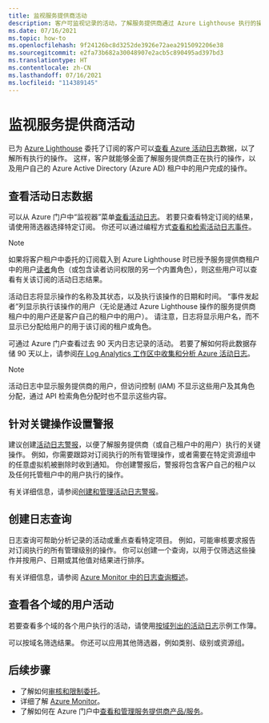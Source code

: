 ```yaml
---
title: 监视服务提供商活动
description: 客户可监视记录的活动，了解服务提供商通过 Azure Lighthouse 执行的操作。
ms.date: 07/16/2021
ms.topic: how-to
ms.openlocfilehash: 9f24126bc8d3252de3926e72aea2915092206e38
ms.sourcegitcommit: e2fa73b682a30048907e2acb5c890495ad397bd3
ms.translationtype: HT
ms.contentlocale: zh-CN
ms.lasthandoff: 07/16/2021
ms.locfileid: "114389145"
---
```

# <a name="monitor-service-provider-activity"></a>监视服务提供商活动

已为 [Azure Lighthouse](../overview.md) 委托了订阅的客户可以[查看 Azure 活动日志](../../azure-monitor/essentials/platform-logs-overview.md)数据，以了解所有执行的操作。 这样，客户就能够全面了解服务提供商正在执行的操作，以及用户自己的 Azure Active Directory (Azure AD) 租户中的用户完成的操作。

## <a name="view-activity-log-data"></a>查看活动日志数据

可以从 Azure 门户中“监视器”菜单[查看活动日志](../../azure-monitor/essentials/activity-log.md#view-the-activity-log)。 若要只查看特定订阅的结果，请使用筛选器选择特定订阅。 你还可以通过编程方式[查看和检索活动日志事件](../../azure-monitor/essentials/activity-log.md#view-the-activity-log)。

> [!NOTE]
> 如果将客户租户中委托的订阅载入到 Azure Lighthouse 时已授予服务提供商租户中的用户[读者](../../role-based-access-control/built-in-roles.md#reader)角色（或包含读者访问权限的另一个内置角色），则这些用户可以查看有关该订阅的活动日志结果。

活动日志将显示操作的名称及其状态，以及执行该操作的日期和时间。 “事件发起者”列显示执行该操作的用户（无论是通过 Azure Lighthouse 操作的服务提供商租户中的用户还是客户自己的租户中的用户）。 请注意，日志将显示用户名，而不显示已分配给用户的用于该订阅的租户或角色。

可通过 Azure 门户查看过去 90 天内日志记录的活动。 若要了解如何将此数据存储 90 天以上，请参阅[在 Log Analytics 工作区中收集和分析 Azure 活动日志](../../azure-monitor/essentials/activity-log.md)。

> [!NOTE]
> 活动日志中显示服务提供商的用户，但访问控制 (IAM) 不显示这些用户及其角色分配，通过 API 检索角色分配时也不显示这些内容。

## <a name="set-alerts-for-critical-operations"></a>针对关键操作设置警报

建议创建[活动日志警报](../../azure-monitor/alerts/activity-log-alerts.md)，以便了解服务提供商（或自己租户中的用户）执行的关键操作。 例如，你需要跟踪对订阅执行的所有管理操作，或者需要在特定资源组中的任意虚拟机被删除时收到通知。 你创建警报后，警报将包含客户自己的租户以及任何托管租户中的用户执行的操作。

有关详细信息，请参阅[创建和管理活动日志警报](../../azure-monitor/alerts/alerts-activity-log.md)。

## <a name="create-log-queries"></a>创建日志查询

日志查询可帮助分析记录的活动或重点查看特定项目。 例如，可能审核要求报告对订阅执行的所有管理级别的操作。 你可以创建一个查询，以用于仅筛选这些操作并按用户、日期或其他值对结果进行排序。

有关详细信息，请参阅 [Azure Monitor 中的日志查询概述](../../azure-monitor/logs/log-query-overview.md)。

## <a name="view-user-activity-across-domains"></a>查看各个域的用户活动

若要查看多个域的各个用户执行的活动，请使用[按域列出的活动日志](https://github.com/Azure/Azure-Lighthouse-samples/tree/master/templates/workbook-activitylogs-by-domain)示例工作簿。

可以按域名筛选结果。 你还可以应用其他筛选器，例如类别、级别或资源组。

## <a name="next-steps"></a>后续步骤

- 了解如何[审核和限制委托](view-manage-service-providers.md#audit-and-restrict-delegations-in-your-environment)。
- 详细了解 [Azure Monitor](../../azure-monitor/index.yml)。
- 了解如何在 Azure 门户中[查看和管理服务提供商产品/服务](view-manage-service-providers.md)。
